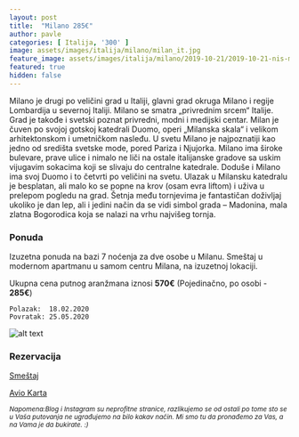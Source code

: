 ```yaml
---
layout: post
title:  "Milano 285€"
author: pavle
categories: [ Italija, '300' ]
image: assets/images/italija/milano/milan_it.jpg
feature_image: assets/images/italija/milano/2019-10-21/2019-10-21-nis-milano.png
featured: true
hidden: false
---
```


Milano je drugi po veličini grad u Italiji, glavni grad okruga Milano i regije Lombardija u severnoj Italiji. Milano se smatra „privrednim srcem“ Italije. Grad je takođe i svetski poznat privredni, modni i medijski centar. Milan je čuven po svojoj gotskoj katedrali Duomo, operi „Milanska skala“ i velikom arhitektonskom i umetničkom nasleđu. U svetu Milano je najpoznatiji kao jedno od središta svetske mode, pored Pariza i Njujorka. Milano ima široke bulevare, prave ulice i nimalo ne liči na ostale italijanske gradove sa uskim vijugavim sokacima koji se slivaju do centralne katedrale. Doduše i Milano ima svoj Duomo i to četvrti po veličini na svetu. Ulazak u Milansku katedralu je besplatan, ali malo ko se popne na krov (osam evra liftom) i uživa u prelepom pogledu na grad. Šetnja među tornjevima je fantastičan doživljaj ukoliko je dan lep, ali i jedini način da se vidi simbol grada – Madonina, mala zlatna Bogorodica koja se nalazi na vrhu najvišeg tornja.

### Ponuda
Izuzetna ponuda na bazi 7 noćenja za dve osobe u Milanu. Smeštaj u modernom apartmanu u samom centru Milana, na izuzetnoj lokaciji.

Ukupna cena putnog aranžmana iznosi **570€** (Pojedinačno, po osobi - **285€**)

```
Polazak:  18.02.2020
Povratak: 25.05.2020
```

![alt text](http://pix6.agoda.net/hotelImages/251/251619/251619_14072815590020526153.jpg?s=800x600 "Milano smestaj")
### Rezervacija

<a class="btn btn-success" href="https://www.agoda.com/residence-cenisio/hotel/milan-it.html?checkin=2020-02-18&los=7&adults=2&rooms=1&cid=1833963&searchrequestid=a36da385-3527-4085-8a66-7a7ac05c5d5f&travellerType=-1&tabbed=true" target="_blank"
 role="button">Smeštaj</a>

<a class="btn btn-primary" target="_blank" href="https://www.kiwi.com/en/booking?activeStep=0&affilid=pavle93odyssey&booking_token=AdD2CF6QBywjNyYQZImbiSD3CDrCQLpheBCMgQDDWewaplja2CBVmqp5fCaOhn42slzT_Q_0z3aS3POSpGikcGe8KY8bQTU1Vr2MtdpoaIGpSGgsOakq9XLZZKE8FNWwNJirJB9l_kPr6wksVzWLk6B__q7bqhP3BGGVb8FfpMWVBtPQ9petuaplyPIhpeGBgYBOwvur0AEFAwKIyakGeGbkg0CpxnQGgnmohKyeQQuseQVdvts7YbAUtLAn0EPxd388_euW20BwnPw8nQv5Beiosq-6Zqku7Mu8_3qK6eEjS179N4Zpnq0psuFGdmVvy_GR8jXA1dBA-1VN_s22b4_I6CcJfZpWl9jZja4UeNPCUo9a-POdVrXlhJwErFaLvVP_b2Tj58DSSz04s72XXSHGoPlxe3fHMfaWTXj7TH_BMNRgFwYBDapBU5VrwkfRIppCuRkIg9fSUxL3qxRVlOGHehfEEeIPLWPodhr4uRqF7-rV1H-ExSp4MFhlEV4vawovAo2gRy0QOQsQJePpqyvzeSwy7Wa_f7v7erCgrsiQ%3D&currency=eur&deeplinkId=28359339650&flightsId=238f2558478600004f451d4a_0-2558238f478d0000f05e3fcd_0&handBags=0-0&holdBags=0-0&lang=en&passengers=2&price=57&session_identifier=YbBk9Zoa8kzQyPJPaEDvG%2F52XCeFBRqj4QqlBtyutu4%3D&session_token=X%2Bgiw2RU%2Fhin7Q%2FmuoZUS0vRKgZcm5EULJVJ9tatgICaUK7TP1gmG4NSys%2BIuLNCGeUKI1A7OqKeuDXqPe9bGo9apCzRAn5WvAoZtyjg7P4avQNCiIc2yw6WrP%2BW6e57EMUVcpkHcA6vd7UzRD7k%2BjfNhmn88vHnump4ZqvUP96qwzO9TGaw700A2ATjiFpIbQ8ZruR8RHCCAq05NR4FckEjBCNGXNCzXLb4jPyMoYA%3D&token=AdD2CF6QBywjNyYQZImbiSD3CDrCQLpheBCMgQDDWewaplja2CBVmqp5fCaOhn42slzT_Q_0z3aS3POSpGikcGe8KY8bQTU1Vr2MtdpoaIGpSGgsOakq9XLZZKE8FNWwNJirJB9l_kPr6wksVzWLk6B__q7bqhP3BGGVb8FfpMWVBtPQ9petuaplyPIhpeGBgYBOwvur0AEFAwKIyakGeGbkg0CpxnQGgnmohKyeQQuseQVdvts7YbAUtLAn0EPxd388_euW20BwnPw8nQv5Beiosq-6Zqku7Mu8_3qK6eEjS179N4Zpnq0psuFGdmVvy_GR8jXA1dBA-1VN_s22b4_I6CcJfZpWl9jZja4UeNPCUo9a-POdVrXlhJwErFaLvVP_b2Tj58DSSz04s72XXSHGoPlxe3fHMfaWTXj7TH_BMNRgFwYBDapBU5VrwkfRIppCuRkIg9fSUxL3qxRVlOGHehfEEeIPLWPodhr4uRqF7-rV1H-ExSp4MFhlEV4vawovAo2gRy0QOQsQJePpqyvzeSwy7Wa_f7v7erCgrsiQ%3D&user_id=6e7941c4c032e9b7f6a3f41e4cbfebf4" role="button">Avio Karta</a>

<sub>*Napomena:Blog i Instagram su neprofitne stranice, razlikujemo se od ostali po tome sto se u Vaša putovanja ne ugrađujemo na bilo kakav način. Mi smo tu da pronađemo za Vas, a na Vama je da bukirate. :)*</sub>
